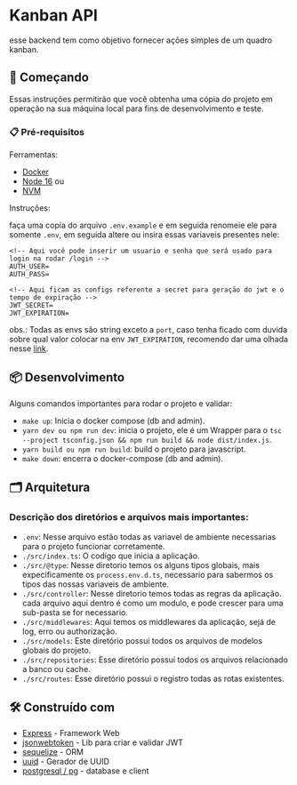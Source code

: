 # Kanban API

esse backend tem como objetivo fornecer ações simples de um quadro kanban.

## 🚀 Começando

Essas instruções permitirão que você obtenha uma cópia do projeto em operação na sua máquina local para fins de desenvolvimento e teste.

### 📋 Pré-requisitos

Ferramentas:

- [Docker](https://docs.docker.com/engine/install/)
- [Node 16](https://nodejs.org/en/download) ou
- [NVM](https://github.com/nvm-sh/nvm)

Instruções:

faça uma copia do arquivo `.env.example` e em seguida renomeie ele para somente `.env`, em seguida altere ou insira essas variaveis presentes nele:
```
<!-- Aqui você pode inserir um usuario e senha que será usado para login na rodar /login -->
AUTH_USER=
AUTH_PASS=

<!-- Aqui ficam as configs referente a secret para geração do jwt e o tempo de expiração -->
JWT_SECRET=
JWT_EXPIRATION=
```
obs.: Todas as envs são string exceto a `port`, caso tenha ficado com duvida sobre qual valor colocar na env `JWT_EXPIRATION`, recomendo dar uma olhada nesse [link](https://github.com/vercel/ms).

## 📦 Desenvolvimento

Alguns comandos importantes para rodar o projeto e validar:

- `make up`: Inicia o docker compose (db and admin).
- `yarn dev ou npm run dev`: inicia o projeto, ele é um Wrapper para o `tsc --project tsconfig.json && npm run build && node dist/index.js`.
- `yarn build ou npm run build`: build o projeto para javascript.
- `make down`: encerra o docker-compose (db and admin).

## 🗂 Arquitetura

### Descrição dos diretórios e arquivos mais importantes:

- `.env`: Nesse arquivo estão todas as variavel de ambiente necessarias para o projeto funcionar corretamente.
- `./src/index.ts`: O codígo que inicia a aplicação.
- `./src/@type`: Nesse diretorio temos os alguns tipos globais, mais expecificamente os `process.env.d.ts`, necessario para sabermos os tipos das nossas variaveis de ambiente.
- `./src/controller`: Nesse diretorio temos todas as regras da aplicação. cada arquivo aqui dentro é como um modulo, e pode crescer para uma sub-pasta se for necessario.
- `./src/middlewares`: Aqui temos os middlewares da aplicação, sejá de log, erro ou authorização.
- `./src/models`: Este diretório possui todos os arquivos de modelos globais do projeto.
- `./src/repositories`: Esse diretório possui todos os arquivos relacionado a banco ou cache.
- `./src/routes`: Esse diretório possui o registro todas as rotas existentes.


## 🛠️ Construído com

- [Express](https://expressjs.com/) - Framework Web
- [jsonwebtoken](https://github.com/auth0/node-jsonwebtoken) - Lib para criar e validar JWT
- [sequelize](https://sequelize.org/) - ORM
- [uuid](https://github.com/uuidjs/uuid) - Gerador de UUID
- [postgresql / pg](https://www.npmjs.com/package/pg) - database e client

